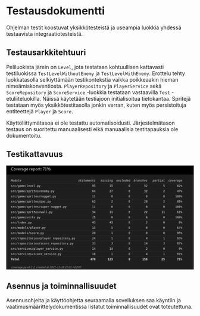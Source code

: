 # Testausdokumentti

Ohjelman testit koostuvat yksikkötesteistä ja useampia luokkia yhdessä testaavista integraatiotesteistä.

## Testausarkkitehtuuri

Peliluokista järein on `Level`, jota testataan kohtuullisen kattavasti testiluokissa `TestLevelWithoutEnemy` ja `TestLevelWithEnemy`. Erottelu tehty luokkatasolla selkiyttämään testikontekstia vaikka poikkeaakin hieman nimeämiskonventiosta. `PlayerRepository` ja `PlayerService` sekä `ScoreRepository` ja `ScoreService` -luokkia testataan vastaavilla `Test` -etuliiteluokilla. Näissä käytetään testiajoon initialisoitua tietokantaa. Spritejä testataan myös yksikkötestitasolla jonkin verran, kuten myös persistoituja entiteettejä `Player` ja `Score`.

Käyttöliittymätasoa ei ole testattu automatisoidusti. Järjestelmätason testaus on suoritettu manuaalisesti eikä manuaalisia testitapauksia ole dokumentoitu.

## Testikattavuus

![Kuva](./images/coverage.png)

## Asennus ja toiminnallisuudet

Asennusohjeita ja käyttöohjetta seuraamalla sovelluksen saa käyntiin ja vaatimusmäärittelydokumentissa listatut toiminnallisuudet ovat toteutettuna.